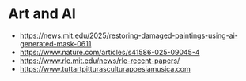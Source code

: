 # Art and AI

* https://news.mit.edu/2025/restoring-damaged-paintings-using-ai-generated-mask-0611
* https://www.nature.com/articles/s41586-025-09045-4
* https://www.rle.mit.edu/news/rle-recent-papers/
* https://www.tuttartpitturasculturapoesiamusica.com
